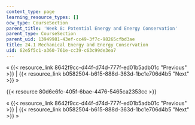 ```yaml
---
content_type: page
learning_resource_types: []
ocw_type: CourseSection
parent_title: 'Week 8: Potential Energy and Energy Conservation'
parent_type: CourseSection
parent_uid: 13949981-43ef-cc49-3f7c-98265cfbd3ae
title: 24.1 Mechanical Energy and Energy Conservation
uid: 62e5f5c1-a360-761e-cc39-c63c99de3ea7
---
```


« {{< resource_link 8642f9cc-d44f-d74d-777f-ed01b5adb01c "Previous" >}} | {{< resource_link b0582504-b615-888d-363d-1bc1e706d4b5 "Next" >}} »

{{< resource 80d6e6fc-405f-6bae-4476-5465ca2353cc >}}

« {{< resource_link 8642f9cc-d44f-d74d-777f-ed01b5adb01c "Previous" >}} | {{< resource_link b0582504-b615-888d-363d-1bc1e706d4b5 "Next" >}} »